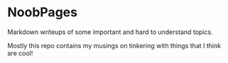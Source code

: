 # NoobPages

Markdown writeups of some important and hard to understand topics.

Mostly this repo contains my musings on tinkering with things that I think are cool!

